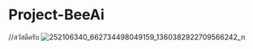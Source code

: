 # Project-BeeAi
//สวัสดีครับ
![252106340_662734498049159_1360382922709566242_n](https://user-images.githubusercontent.com/94544396/149448911-3856f891-1361-4494-8f80-c65336c9efe5.jpg)
